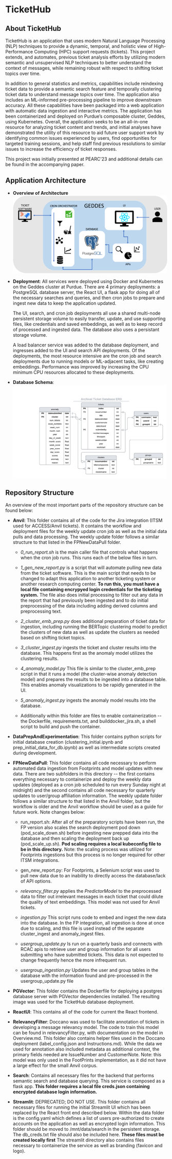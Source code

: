 # TicketHub

## About TicketHub
TicketHub is an application that uses modern Natural Language Processing (NLP) techniques to provide a dynamic, temporal, and holistic view of High-Performance Computing (HPC) support requests (tickets).  This project extends, and automates, previous ticket analysis efforts by utilizing modern semantic and unsupervised NLP techniques to better understand the context of messages, while remaining robust with respect to shifting ticket topics over time.

In addition to general statistics and metrics, capabilities include reindexing ticket data to provide a semantic search feature and temporally clustering ticket data to understand message topics over time. The application also includes an ML-informed pre-processing pipeline to improve downstream accuracy.  All these capabilities have been packaged into a web application with automatic data ingestion and interactive metrics.  The application has been containerized and deployed on Purdue’s composable cluster, Geddes, using Kubernetes. Overall, the application seeks to be an all-in-one resource for analyzing ticket content and trends, and initial analyses have demonstrated the utility of this resource to aid future user support work by identifying common issues experienced by users, find opportunities for targeted training sessions, and help staff find previous resolutions to similar issues to increase the efficiency of ticket responses.

This project was initially presented at PEARC'23 and additional details can be found in the accompanying paper.

## Application Architecture
* __Overview of Architecture__
![Alt text](TicketHubArchitecture.png "Architecture")

* __Deployment__: All services were deployed using Docker and Kubernetes on the Geddes cluster at Purdue. There are 4 primary deployments: a PostgreSQL database server, the React UI, a flask app for doing all of the necessary searches and queries, and then cron jobs to prepare and ingest new data to keep the application updated. 

    The UI, search, and cron job deployments all use a shared multi-node persistent storage volume to easily transfer, update, and use supporting files, like credentials and saved embeddings, as well as to keep record of processed and ingested data. The database also uses a persistant storage volume.

    A load balancer service was added to the database deployment, and ingresses added to the UI and search API deployments.  Of the deployments, the most resource intensive are the cron job and search deployments due to running models or ML-adjacent tasks, like creating embeddings.  Performance was improved by increasing the CPU minimum CPU resources allocated to these deployments. 
* __Database Schema__:
![Alt text](ArchivalTicketDataERD.png "Database ERD")

## Repository Structure
An overview of the most important parts of the repository structure can be found below:

* __Anvil__: This folder contains all of the code for the Jira integration (ITSM used for ACCESS/Anvil tickets).  It contains the workflow and deployment files for the weekly update cron job as well as the initial data pulls and data processing.  The weekly update folder follows a similar structure to that listed in the FPNewDataPull folder.
    
    * _0_run_report.sh_ is the main caller file that controls what happens when the cron job runs. This runs each of the below files in turn. 

    * _1_gen_new_report.py_ is a script that will automate pulling new data from the ticket software. This is the main script that needs to be changed to adapt this application to another ticketing system or another research computing center. **To run this, you must have a local file  containing encrypyed login credentials for the ticketing system.**  The file also does initial processing to filter out any data in the report that had previously been ingested and to do initial preprocessing of the data including adding derived columns and preprocessing text.

    * _2_cluster_emb_prep.py_  does additional preparation of ticket data for ingestion, including running the BERTopic clustering model to predict the clusters of new data as well as update the clusters as needed based on shifting ticket topics.

    * _3_cluster_ingest.py_ ingests the ticket and cluster results into the database. This happens first as the anomaly model utilizes the clustering results.

    * _4_anomaly_model.py_ This file is similar to the cluster_emb_prep script in that it runs a model (the cluster-wise anomaly detection model) and prepares the results to be ingested into a database table. This enables anomaly visualizations to be rapidly generated in the UI.
    
    * _5_anomaly_ingest.py_ ingests the anomaly model results into the database.


    * Additionally within this folder are files to enable containerization -- the Dockerfile, requirements.txt, and builddocker_jira.sh, a shell script to build and push the container.

* __DataPrepAndExperimentation__: This folder contains python scripts for initial database creation (clustering_initial.ipynb and prep_initial_data_for_db.ipynb) as well as intermediate scripts created during development.

* __FPNewDataPull__: This folder contains all code necessary to perform automated data ingestion from Footprints and model updates with new data.  There are two subfolders in this directory -- the first contains everything necessary to containerize and deploy the weekly data updates (deployed as a cron job scheduled to run every Sunday night at midnight) and the second contains all code necessary for quarterly updates to user/group affiliation information. The weekly update folder follows a similar structure to that listed in the Anvil folder, but the workflow is older and the Anvil workflow should be used as a guide for future work. Note changes below:

    * run_report.sh: After all of the preparatory scripts have been run, the FP version also scales the search deployment pod down (pod_scale_down.sh) before ingesting new prepped data into the database and then scaling the deployment back up (pod_scale_up.sh). **Pod scaling requires a local kubeconfig file to be in this directory.**  Note: the scaling process was utilized for Footprints ingestions but this process is no longer required for other ITSM integrations.

    * gen_new_report.py: For Footprints, a Selenium script was used to pull new data due to an inability to directly access the database/lack of API options.

    * _relevancy_filter.py_ applies the _PredictorModel_ to the preprocessed data to filter out irrelevant messages in each ticket that could dilute the quality of text embeddings. This model was not used for Anvil tickets.

    * _ingestion.py_ This script runs code to embed and ingest the new data into the database.  In the FP integration, all ingestion is done at once due to scaling, and this file is used instead of the separate cluster_ingest and anomaly_ingest files.

    * _usergroup_update.py_ Is run on a quarterly basis and connects with RCAC apis to retrieve user and group information for all users submitting who have submitted tickets. This data is not expected to change frequently hence the more infrequent run.

    * _usergroup_ingestion.py_ Updates the user and group tables in the database with the information found and pre-processed in the usergroup_update.py file

* __PGVector__: This folder contains the Dockerfile for deploying a postgres database server with PGVector dependencies installed. The resulting image was used for the TicketHub database deployment.

* __ReactUI__: This contains all of the code for current the React frontend.

* __RelevancyFilter__: Doccano was used to facilitate annotation of tickets in developing a message relevancy model.  The code to train this model can be found in relevancyFilter.py, with documentation on the model in Overview.md. This folder also contains helper files used in the Doccano deployment (label_config.json and Instructions.md).  While the data we used for annotation also included metadata as additional context, the primary fields needed are IssueNumber and CustomerNote. Note: this model was only used in the FootPrints implementation, as it did not have a large effect for the small Anvil corpus.

* __Search__: Contains all necessary files for the backend that performs semantic search and database querying. This service is composed as a flask app. **This folder requires a local file creds.json containing encrypted database login information.**

* __Streamlit__: DEPRECATED; DO NOT USE. This folder contains all necessary files for running the initial Streamlit UI which has been replaced by the React front end described below. Within the data folder is the config.yaml which defines a list of users pre-authorized to create accounts on the application as well as encrypted login information.  This folder should be moved to /mnt/data/search in the persistent storage.  The db_creds.txt file should also be included here. **These files must be created locally first** The streamlit directory also contains files necessary to containerize the service as well as branding (favicon and logo).


